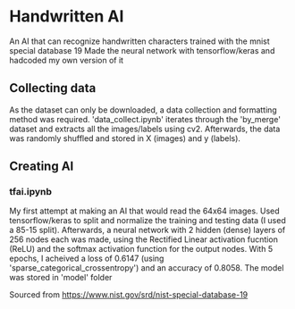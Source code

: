 # Handwritten AI
An AI that can recognize handwritten characters trained with the mnist special database 19
Made the neural network with tensorflow/keras and hadcoded my own version of it

## Collecting data
As the dataset can only be downloaded, a data collection and formatting method was required. 'data_collect.ipynb' iterates through the 'by_merge' dataset and extracts all the images/labels using cv2. Afterwards, the data was randomly shuffled and stored in X (images) and y (labels).

## Creating AI
### tfai.ipynb
My first attempt at making an AI that would read the 64x64 images. Used tensorflow/keras to split and normalize the training and testing data (I used a 85-15 split). Afterwards, a neural network with 2 hidden (dense) layers of 256 nodes each was made, using the Rectified Linear activation fucntion (ReLU) and the softmax activation function for the output nodes. With 5 epochs, I acheived a loss of 0.6147 (using 'sparse_categorical_crossentropy') and an accuracy of 0.8058. The model was stored in 'model' folder

Sourced from https://www.nist.gov/srd/nist-special-database-19
